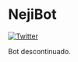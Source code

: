 # NejiBot

[![Twitter](https://img.shields.io/static/v1?label=@daviid&message=Twitter&color=blue)](https://twitter.com/_daviid0)

Bot descontinuado.

